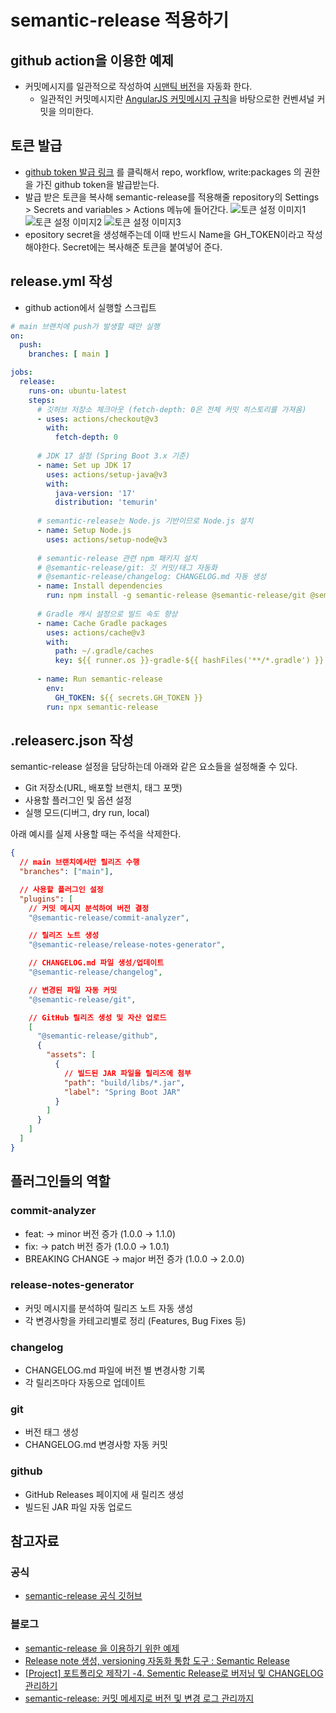 # semantic-release 적용하기

## github action을 이용한 예제

- 커밋메시지를 일관적으로 작성하여 [시맨틱 버전](https://semver.org/)을 자동화 한다.
    - 일관적인 커밋메시지란 [AngularJS 커밋메시지 규칙](https://www.conventionalcommits.org)을 바탕으로한 컨벤셔널 커밋을 의미한다.

## 토큰 발급

- [github token 발급 링크](https://github.com/settings/tokens) 를 클릭해서 repo, workflow, write:packages 의 권한을 가진 github token을 발급받는다.
- 발급 받은 토큰을 복사해 semantic-release를 적용해줄 repository의 Settings > Secrets and variables > Actions 메뉴에 들어간다.
![토큰 설정 이미지1](https://github.com/user-attachments/assets/ac00b939-871e-4634-9780-c36da0b8d46d)
![토큰 설정 이미지2](https://github.com/user-attachments/assets/6be149b3-89b8-4aff-a575-f248e01de675)
![토큰 설정 이미지3](https://github.com/user-attachments/assets/6de2b5b1-5b2c-4b47-9696-d9e78b051da3)
- epository secret을 생성해주는데 이때 반드시 Name을 GH_TOKEN이라고 작성해야한다.
Secret에는 복사해준 토큰을 붙여넣어 준다.

## release.yml 작성

- github action에서 실행할 스크립트
```yaml
# main 브랜치에 push가 발생할 때만 실행
on:
  push:
    branches: [ main ]

jobs:
  release:
    runs-on: ubuntu-latest
    steps:
      # 깃허브 저장소 체크아웃 (fetch-depth: 0은 전체 커밋 히스토리를 가져옴)
      - uses: actions/checkout@v3
        with:
          fetch-depth: 0
          
      # JDK 17 설정 (Spring Boot 3.x 기준)
      - name: Set up JDK 17
        uses: actions/setup-java@v3
        with:
          java-version: '17'
          distribution: 'temurin'
          
      # semantic-release는 Node.js 기반이므로 Node.js 설치
      - name: Setup Node.js
        uses: actions/setup-node@v3
          
      # semantic-release 관련 npm 패키지 설치
      # @semantic-release/git: 깃 커밋/태그 자동화
      # @semantic-release/changelog: CHANGELOG.md 자동 생성
      - name: Install dependencies
        run: npm install -g semantic-release @semantic-release/git @semantic-release/changelog
        
      # Gradle 캐시 설정으로 빌드 속도 향상
      - name: Cache Gradle packages
        uses: actions/cache@v3
        with:
          path: ~/.gradle/caches
          key: ${{ runner.os }}-gradle-${{ hashFiles('**/*.gradle') }}
          
      - name: Run semantic-release
        env:
          GH_TOKEN: ${{ secrets.GH_TOKEN }}
        run: npx semantic-release

```

## .releaserc.json 작성

semantic-release 설정을 담당하는데 아래와 같은 요소들을 설정해줄 수 있다.

- Git 저장소(URL, 배포할 브랜치, 태그 포맷)
- 사용할 플러그인 및 옵션 설정
- 실행 모드(디버그, dry run, local)

아래 예시를 실제 사용할 때는 주석을 삭제한다.
```json
{
  // main 브랜치에서만 릴리즈 수행
  "branches": ["main"],

  // 사용할 플러그인 설정
  "plugins": [
    // 커밋 메시지 분석하여 버전 결정
    "@semantic-release/commit-analyzer",

    // 릴리즈 노트 생성
    "@semantic-release/release-notes-generator",

    // CHANGELOG.md 파일 생성/업데이트
    "@semantic-release/changelog",

    // 변경된 파일 자동 커밋
    "@semantic-release/git",

    // GitHub 릴리즈 생성 및 자산 업로드
    [
      "@semantic-release/github",
      {
        "assets": [
          {
            // 빌드된 JAR 파일을 릴리즈에 첨부
            "path": "build/libs/*.jar",
            "label": "Spring Boot JAR"
          }
        ]
      }
    ]
  ]
}
```

## 플러그인들의 역할


### commit-analyzer

- feat: → minor 버전 증가 (1.0.0 → 1.1.0)
- fix: → patch 버전 증가 (1.0.0 → 1.0.1)
- BREAKING CHANGE → major 버전 증가 (1.0.0 → 2.0.0)


### release-notes-generator

- 커밋 메시지를 분석하여 릴리즈 노트 자동 생성
- 각 변경사항을 카테고리별로 정리 (Features, Bug Fixes 등)


### changelog

- CHANGELOG.md 파일에 버전 별 변경사항 기록
- 각 릴리즈마다 자동으로 업데이트


### git

- 버전 태그 생성
- CHANGELOG.md 변경사항 자동 커밋


### github

- GitHub Releases 페이지에 새 릴리즈 생성
- 빌드된 JAR 파일 자동 업로드

## 참고자료

### 공식
- [semantic-release 공식 깃허브](https://github.com/semantic-release/semantic-release)

### 블로그
- [semantic-release 을 이용하기 위한 예제](https://github.com/Karsei/semantic-release-demo)
- [Release note 생성, versioning 자동화 통합 도구 : Semantic Release](https://www.anyflow.net/sw-engineer/semantic-release)
- [[Project] 포트폴리오 제작기 -4. Sementic Release로 버저닝 및 CHANGELOG 관리하기](https://velog.io/@young_pallete/semantic-release)
- [semantic-release: 커밋 메세지로 버전 및 변경 로그 관리까지](https://coyo-hm.github.io/post/semantic-release)